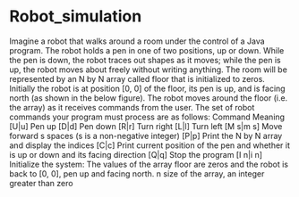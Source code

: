 # Robot_simulation
Imagine a robot that walks around a room under the control of a Java program. The robot holds 
a pen in one of two positions, up or down. While the pen is down, the robot traces out shapes as 
it moves; while the pen is up, the robot moves about freely without writing anything. The room 
will be represented by an N by N array called floor that is initialized to zeros. Initially the robot is 
at position [0, 0] of the floor, its pen is up, and is facing north (as shown in the below figure).
The robot moves around the floor (i.e. the array) as it receives commands from the user. The 
set of robot commands your program must process are as follows: 
Command Meaning 
[U|u] Pen up 
[D|d] Pen down 
[R|r] Turn right 
[L|l] Turn left 
[M s|m s] Move forward s spaces (s is a non-negative integer) 
[P|p] Print the N by N array and display the indices
[C|c] Print current position of the pen and whether it is up or down and its 
facing direction
[Q|q] Stop the program
[I n|i n] Initialize the system: The values of the array floor are zeros and the robot 
is back to [0, 0], pen up and facing north. n size of the array, an integer 
greater than zero
